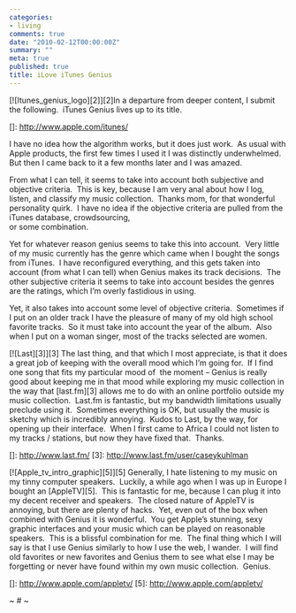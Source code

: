 ```yaml
---
categories:
- living
comments: true
date: "2010-02-12T00:00:00Z"
summary: ""
meta: true
published: true
title: iLove iTunes Genius
---
```


[![Itunes_genius_logo][2]][2]In a departure from deeper content, I submit the following.  iTunes Genius lives up to its title. 

 []: http://www.apple.com/itunes/

I have no idea how the algorithm works, but it does just work.  As usual with Apple products, the first few times I used it I was distinctly underwhelmed.  But then I came back to it a few months later and I was amazed.  

From what I can tell, it seems to take into account both subjective and objective criteria.  This is key, because I am very anal about how I log, listen, and classify my music collection.  Thanks mom, for that wonderful personality quirk.  I have no idea if the objective criteria are pulled from the iTunes database, crowdsourcing,  
or some combination.  

Yet for whatever reason genius seems to take this into account.  Very little of my music currently has the genre which came when I bought the songs from iTunes.  I have reconfigured everything, and this gets taken into account (from what I can tell) when Genius makes its track decisions.  The other subjective criteria it seems to take into account besides the genres are the ratings, which I’m overly fastidious in using.  

Yet, it also takes into account some level of objective criteria.  Sometimes if I put on an older track I have the pleasure of many of my old high school favorite tracks.  So it must take into account the year of the album.  Also when I put on a woman singer, most of the tracks selected are women.  

[![Last][3]][3] The last thing, and that which I most appreciate, is that it does a great job of keeping with the overall mood which I’m going for.  If I find one song that fits my particular mood of  the moment – Genius is really good about keeping me in that mood while exploring my music collection in the way that [last.fm][3] allows me to do with an online portfolio outside my music collection.  Last.fm is fantastic, but my bandwidth limitations usually preclude using it.  Sometimes everything is OK, but usually the music is sketchy which is incredibly annoying.  Kudos to Last, by the way, for opening up their interface.  When I first came to Africa I could not listen to my tracks / stations, but now they have fixed that.  Thanks.

 []: http://www.last.fm/
 [3]: http://www.last.fm/user/caseykuhlman

[![Apple_tv_intro_graphic][5]][5] Generally, I hate listening to my music on my tinny computer speakers.  Luckily, a while ago when I was up in Europe I bought an [AppleTV][5].  This is fantastic for me, because I can plug it into my decent receiver and speakers.  The closed nature of AppleTV is annoying, but there are plenty of hacks.  Yet, even out of the box when combined with Genius it is wonderful.  You get Apple’s stunning, sexy graphic interfaces and your music which can be played on reasonable speakers.  This is a blissful combination for me.  The final thing which I will say is that I use Genius similarly to how I use the web, I wander.  I will find old favorites or new favorites and Genius them to see what else I may be forgetting or never have found within my own music collection.  Genius.

 []: http://www.apple.com/appletv/
 [5]: http://www.apple.com/appletv/

~ # ~